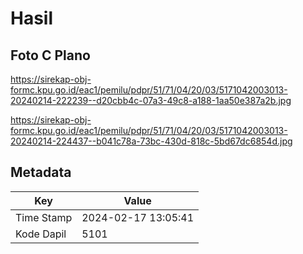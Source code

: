 # Hasil

## Foto C Plano

https://sirekap-obj-formc.kpu.go.id/eac1/pemilu/pdpr/51/71/04/20/03/5171042003013-20240214-222239--d20cbb4c-07a3-49c8-a188-1aa50e387a2b.jpg

https://sirekap-obj-formc.kpu.go.id/eac1/pemilu/pdpr/51/71/04/20/03/5171042003013-20240214-224437--b041c78a-73bc-430d-818c-5bd67dc6854d.jpg


## Metadata

| Key        | Value               |
| ---------- | ------------------- |
| Time Stamp | 2024-02-17 13:05:41 |
| Kode Dapil | 5101                |



